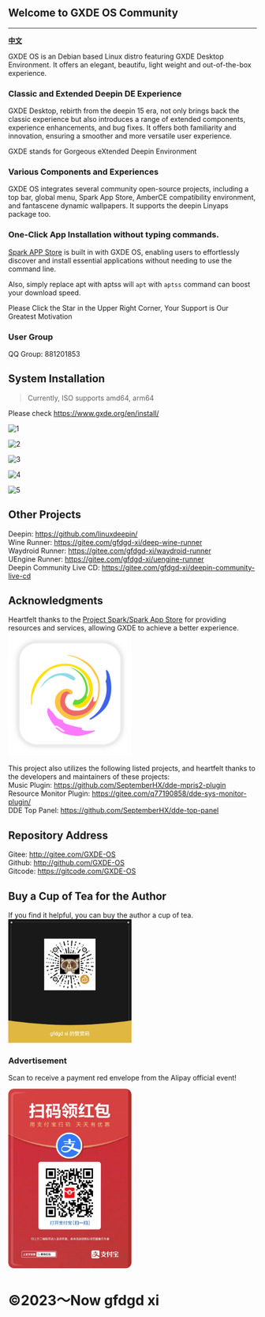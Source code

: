 

## Welcome to GXDE OS Community 

<hr>

**[中文](/README.zh.md)**

GXDE OS is an Debian based Linux distro featuring GXDE Desktop Environment. It offers an elegant, beautifu, light weight and out-of-the-box experience. 

### Classic and Extended Deepin DE Experience 

GXDE Desktop, rebirth from the deepin 15 era, not only brings back the classic experience but also introduces a range of extended components, experience enhancements, and bug fixes. It offers both familiarity and innovation, ensuring a smoother and more versatile user experience.

GXDE stands for Gorgeous eXtended Deepin Environment

### Various Components and Experiences

GXDE OS integrates several community open-source projects, including a top bar, global menu, Spark App Store, AmberCE compatibility environment, and fantascene dynamic wallpapers. It supports the deepin Linyaps package too. 

### One-Click App Installation without typing commands.

[Spark APP Store](https://gitee.com/spark-store-project/) is built in with GXDE OS, enabling users to effortlessly discover and install essential applications without needing to use the command line. 

Also, simply replace apt with aptss will  `apt` with `aptss` command can boost your download speed. 




Please Click the Star in the Upper Right Corner, Your Support is Our Greatest Motivation

### User Group

QQ Group: 881201853



## System Installation
> Currently, ISO supports amd64, arm64


Please check https://www.gxde.org/en/install/

![1](https://www.gxde.org/1.png)

![2](https://www.gxde.org/2.png)

![3](https://www.gxde.org/3.png)

![4](https://www.gxde.org/4.png)

![5](https://www.gxde.org/5.png)


## Other Projects
Deepin: https://github.com/linuxdeepin/  
Wine Runner: https://gitee.com/gfdgd-xi/deep-wine-runner  
Waydroid Runner: https://gitee.com/gfdgd-xi/waydroid-runner  
UEngine Runner: https://gitee.com/gfdgd-xi/uengine-runner  
Deepin Community Live CD: https://gitee.com/gfdgd-xi/deepin-community-live-cd  

## Acknowledgments
Heartfelt thanks to the [Project Spark/Spark App Store](https://gitee.com/spark-store-project/) for providing resources and services, allowing GXDE to achieve a better experience.  
<img src="spark-store.svg" width="250" />



This project also utilizes the following listed projects, and heartfelt thanks to the developers and maintainers of these projects:  
Music Plugin: https://github.com/SeptemberHX/dde-mpris2-plugin  
Resource Monitor Plugin: https://gitee.com/q77190858/dde-sys-monitor-plugin/  
DDE Top Panel: https://github.com/SeptemberHX/dde-top-panel  

## Repository Address
Gitee: http://gitee.com/GXDE-OS  
Github: http://github.com/GXDE-OS  
Gitcode: https://gitcode.com/GXDE-OS  

## Buy a Cup of Tea for the Author
If you find it helpful, you can buy the author a cup of tea.  
<img src="Icon/QR/Wechat.png" width="250" />

### Advertisement
Scan to receive a payment red envelope from the Alipay official event!  
<p><img src="Icon/QR/advertisement0.jpg" width="250" ></p>

# ©2023～Now gfdgd xi
